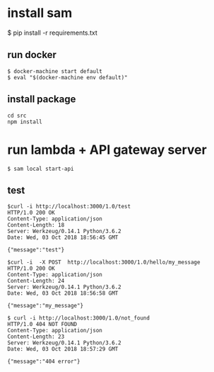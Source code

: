 # install sam

$ pip install -r requirements.txt


## run docker

```
$ docker-machine start default
$ eval "$(docker-machine env default)"
```

## install package

```
cd src
npm install
```

# run lambda + API gateway server

```
$ sam local start-api
```

## test 
```
$curl -i http://localhost:3000/1.0/test
HTTP/1.0 200 OK
Content-Type: application/json
Content-Length: 18
Server: Werkzeug/0.14.1 Python/3.6.2
Date: Wed, 03 Oct 2018 18:56:45 GMT

{"message":"test"}
```



```
$curl -i  -X POST  http://localhost:3000/1.0/hello/my_message
HTTP/1.0 200 OK
Content-Type: application/json
Content-Length: 24
Server: Werkzeug/0.14.1 Python/3.6.2
Date: Wed, 03 Oct 2018 18:56:58 GMT

{"message":"my_message"} 
```


```
$ curl -i http://localhost:3000/1.0/not_found
HTTP/1.0 404 NOT FOUND
Content-Type: application/json
Content-Length: 23
Server: Werkzeug/0.14.1 Python/3.6.2
Date: Wed, 03 Oct 2018 18:57:29 GMT

{"message":"404 error"}
```
